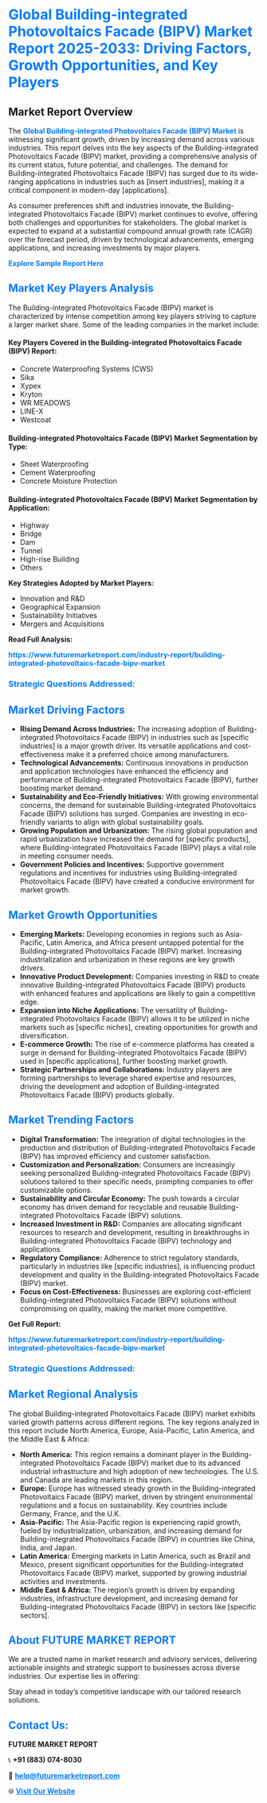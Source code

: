 <h1 style="color: #007BFF;">Global Building-integrated Photovoltaics Facade (BIPV) Market Report 2025-2033: Driving Factors, Growth Opportunities, and Key Players</h1>

<section id="overview">
<h2>Market Report Overview</h2>
<p>The <a href="https://www.futuremarketreport.com/industry-report/building-integrated-photovoltaics-facade-bipv-market" style="color: #007BFF; text-decoration: none;"><strong>Global Building-integrated Photovoltaics Facade (BIPV) Market</strong></a> is witnessing significant growth, driven by increasing demand across various industries. This report delves into the key aspects of the Building-integrated Photovoltaics Facade (BIPV) market, providing a comprehensive analysis of its current status, future potential, and challenges. The demand for Building-integrated Photovoltaics Facade (BIPV) has surged due to its wide-ranging applications in industries such as [insert industries], making it a critical component in modern-day [applications].</p>
<p>As consumer preferences shift and industries innovate, the Building-integrated Photovoltaics Facade (BIPV) market continues to evolve, offering both challenges and opportunities for stakeholders. The global market is expected to expand at a substantial compound annual growth rate (CAGR) over the forecast period, driven by technological advancements, emerging applications, and increasing investments by major players.</p>
</section>

<section id="overview">
<p><a href="https://www.futuremarketreport.com/request-sample/reportId=35008" style="color: #007BFF; text-decoration: none;"><strong>Explore Sample Report Here</strong></a></p>
</section>

<section id="key-players">
<h2 style="color: #007BFF;">Market Key Players Analysis</h2>
<p>The Building-integrated Photovoltaics Facade (BIPV) market is characterized by intense competition among key players striving to capture a larger market share. Some of the leading companies in the market include:</p>
<h4>Key Players Covered in the Building-integrated Photovoltaics Facade (BIPV) Report:</h4>
<ul><li>Concrete Waterproofing Systems (CWS)</li><li>Sika</li><li>Xypex</li><li>Kryton</li><li>WR MEADOWS</li><li>LINE-X</li><li>Westcoat</li></ul>
<h4>Building-integrated Photovoltaics Facade (BIPV) Market Segmentation by Type:</h4>
<ul><li>Sheet Waterproofing</li><li>Cement Waterproofing</li><li>Concrete Moisture Protection</li></ul>

<h4>Building-integrated Photovoltaics Facade (BIPV) Market Segmentation by Application:</h4>
<ul><li>Highway</li><li>Bridge</li><li>Dam</li><li>Tunnel</li><li>High-rise Building</li><li>Others</li></ul>
<p><strong>Key Strategies Adopted by Market Players:</strong></p>
<ul>
<li>Innovation and R&D</li>
<li>Geographical Expansion</li>
<li>Sustainability Initiatives</li>
<li>Mergers and Acquisitions</li>
</ul>
</section>

<section>
<p><strong>Read Full Analysis: </strong></p><a href="https://www.futuremarketreport.com/industry-report/building-integrated-photovoltaics-facade-bipv-market" style="color: #007BFF; text-decoration: none;"><strong>https://www.futuremarketreport.com/industry-report/building-integrated-photovoltaics-facade-bipv-market</strong></a>
<h3 style="color: #007BFF;">Strategic Questions Addressed:</h3>
</section>

<section id="driving-factors">
<h2 style="color: #007BFF;">Market Driving Factors</h2>
<ul>
<li><strong>Rising Demand Across Industries:</strong> The increasing adoption of Building-integrated Photovoltaics Facade (BIPV) in industries such as [specific industries] is a major growth driver. Its versatile applications and cost-effectiveness make it a preferred choice among manufacturers.</li>
<li><strong>Technological Advancements:</strong> Continuous innovations in production and application technologies have enhanced the efficiency and performance of Building-integrated Photovoltaics Facade (BIPV), further boosting market demand.</li>
<li><strong>Sustainability and Eco-Friendly Initiatives:</strong> With growing environmental concerns, the demand for sustainable Building-integrated Photovoltaics Facade (BIPV) solutions has surged. Companies are investing in eco-friendly variants to align with global sustainability goals.</li>
<li><strong>Growing Population and Urbanization:</strong> The rising global population and rapid urbanization have increased the demand for [specific products], where Building-integrated Photovoltaics Facade (BIPV) plays a vital role in meeting consumer needs.</li>
<li><strong>Government Policies and Incentives:</strong> Supportive government regulations and incentives for industries using Building-integrated Photovoltaics Facade (BIPV) have created a conducive environment for market growth.</li>
</ul>
</section>

<section id="growth-opportunities">
<h2 style="color: #007BFF;">Market Growth Opportunities</h2>
<ul>
<li><strong>Emerging Markets:</strong> Developing economies in regions such as Asia-Pacific, Latin America, and Africa present untapped potential for the Building-integrated Photovoltaics Facade (BIPV) market. Increasing industrialization and urbanization in these regions are key growth drivers.</li>
<li><strong>Innovative Product Development:</strong> Companies investing in R&D to create innovative Building-integrated Photovoltaics Facade (BIPV) products with enhanced features and applications are likely to gain a competitive edge.</li>
<li><strong>Expansion into Niche Applications:</strong> The versatility of Building-integrated Photovoltaics Facade (BIPV) allows it to be utilized in niche markets such as [specific niches], creating opportunities for growth and diversification.</li>
<li><strong>E-commerce Growth:</strong> The rise of e-commerce platforms has created a surge in demand for Building-integrated Photovoltaics Facade (BIPV) used in [specific applications], further boosting market growth.</li>
<li><strong>Strategic Partnerships and Collaborations:</strong> Industry players are forming partnerships to leverage shared expertise and resources, driving the development and adoption of Building-integrated Photovoltaics Facade (BIPV) products globally.</li>
</ul>
</section>

<section id="trending-factors">
<h2 style="color: #007BFF;">Market Trending Factors</h2>
<ul>
<li><strong>Digital Transformation:</strong> The integration of digital technologies in the production and distribution of Building-integrated Photovoltaics Facade (BIPV) has improved efficiency and customer satisfaction.</li>
<li><strong>Customization and Personalization:</strong> Consumers are increasingly seeking personalized Building-integrated Photovoltaics Facade (BIPV) solutions tailored to their specific needs, prompting companies to offer customizable options.</li>
<li><strong>Sustainability and Circular Economy:</strong> The push towards a circular economy has driven demand for recyclable and reusable Building-integrated Photovoltaics Facade (BIPV) solutions.</li>
<li><strong>Increased Investment in R&D:</strong> Companies are allocating significant resources to research and development, resulting in breakthroughs in Building-integrated Photovoltaics Facade (BIPV) technology and applications.</li>
<li><strong>Regulatory Compliance:</strong> Adherence to strict regulatory standards, particularly in industries like [specific industries], is influencing product development and quality in the Building-integrated Photovoltaics Facade (BIPV) market.</li>
<li><strong>Focus on Cost-Effectiveness:</strong> Businesses are exploring cost-efficient Building-integrated Photovoltaics Facade (BIPV) solutions without compromising on quality, making the market more competitive.</li>
</ul>
</section>

<section>
<p><strong>Get Full Report: </strong></p><a href="https://www.futuremarketreport.com/industry-report/building-integrated-photovoltaics-facade-bipv-market" style="color: #007BFF; text-decoration: none;"><strong>https://www.futuremarketreport.com/industry-report/building-integrated-photovoltaics-facade-bipv-market</strong></a>
<h3 style="color: #007BFF;">Strategic Questions Addressed:</h3>
</section>


<section id="regional-analysis">
<h2 style="color: #007BFF;">Market Regional Analysis</h2>
<p>The global Building-integrated Photovoltaics Facade (BIPV) market exhibits varied growth patterns across different regions. The key regions analyzed in this report include North America, Europe, Asia-Pacific, Latin America, and the Middle East & Africa:</p>
<ul>
<li><strong>North America:</strong> This region remains a dominant player in the Building-integrated Photovoltaics Facade (BIPV) market due to its advanced industrial infrastructure and high adoption of new technologies. The U.S. and Canada are leading markets in this region.</li>
<li><strong>Europe:</strong> Europe has witnessed steady growth in the Building-integrated Photovoltaics Facade (BIPV) market, driven by stringent environmental regulations and a focus on sustainability. Key countries include Germany, France, and the U.K.</li>
<li><strong>Asia-Pacific:</strong> The Asia-Pacific region is experiencing rapid growth, fueled by industrialization, urbanization, and increasing demand for Building-integrated Photovoltaics Facade (BIPV) in countries like China, India, and Japan.</li>
<li><strong>Latin America:</strong> Emerging markets in Latin America, such as Brazil and Mexico, present significant opportunities for the Building-integrated Photovoltaics Facade (BIPV) market, supported by growing industrial activities and investments.</li>
<li><strong>Middle East & Africa:</strong> The region’s growth is driven by expanding industries, infrastructure development, and increasing demand for Building-integrated Photovoltaics Facade (BIPV) in sectors like [specific sectors].</li>
</ul>
</section>

<footer>
<h2 style="color: #007BFF;">About FUTURE MARKET REPORT</h2>
<p>We are a trusted name in market research and advisory services, delivering actionable insights and strategic support to businesses across diverse industries. Our expertise lies in offering:</p>

<p>Stay ahead in today’s competitive landscape with our tailored research solutions.</p>

<h2 style="color: #007BFF;">Contact Us:</h2>
<p><strong>FUTURE MARKET REPORT</strong></p>
<p>📞 <strong>+91 (883) 074-8030</strong></p>
<p>📧 <strong><a href="mailto:help@futuremarketreport.com" style="color: #007BFF;">help@futuremarketreport.com</a></strong></p>
<p>🌐 <strong><a href="https://www.futuremarketreport.com/" style="color: #007BFF;">Visit Our Website</a></strong></p>
</footer>